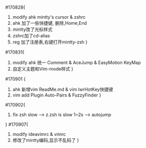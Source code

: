#170828{
1. modify ahk mintty's cursor & zshrc
2. ahk 加了一些快捷键, 删除,Home,End
3. mintty改了光标样式 
4. zshrc加了cd-alias 
5. reg 加了注册表,右键打开mintty-zsh
}

#170831{
1. modify ahk 统一 Comment & AceJump & EasyMotion KeyMap
2. 自定义主题和Vim-mode样式
}

#170901 {
1. ahk 新增vim ReadMe.md & vim lwrHotKey快捷键 
2. vim add Plugin Auto-Pairs & FuzzyFinder
}

#170902{
1. fix zsh slow --> z.zsh is slow 1~2s --> autojump

}
#170907{
1. modify ideavimrc & vimrc
2. 修改了mintty编码,显示不乱码了
}
